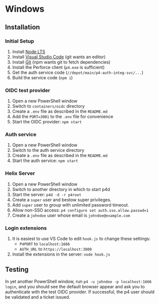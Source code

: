 # Windows

## Installation

### Initial Setup

1. Install [Node LTS](https://nodejs.org/)
1. Install [Visual Studio Code](https://code.visualstudio.com) (git wants an editor)
1. Install [Git](https://git-scm.com) (npm wants git to fetch dependencies)
1. Install the Perforce client (`p4.exe` is sufficient)
1. Get the auth service code (`//depot/main/p4-auth-integ-svc/...`)
1. Build the service code (`npm i`)

### OIDC test provider

1. Open a new PowerShell window
1. Switch to `containers/oidc` directory
1. Create a `.env` file as described in the `README.md`
1. Add the `PORT=3001` to the `.env` file for convenience
1. Start the OIDC provider: `npm start`

### Auth service

1. Open a new PowerShell window
1. Switch to the auth service directory
1. Create a `.env` file as described in the `README.md`
1. Start the auth service: `npm start`

### Helix Server

1. Open a new PowerShell window
1. Switch to another directory in which to start p4d
1. Start the server: `p4d -d -r p4root`
1. Create a `super` user and bestow super privileges.
1. Add `super` user to group with unlimited password timeout.
1. Allow non-SSO access: `p4 configure set auth.sso.allow.passwd=1`
1. Create a `johndoe` user whose email is `johndoe@example.com`

### Login extensions

1. It is easiest to use VS Code to edit `hook.js` to change these settings:
    * `P4PORT` to `localhost:1666`
    * `AUTH_URL` to `https://localhost:3000`
1. Install the extensions in the server: `node hook.js`

## Testing

In yet another PowerShell window, run `p4 -u johndoe -p localhost:1666 login`,
and you should see the default browser appear and ask you to authenticate with
the test OIDC provider. If successful, the p4 user should be validated and a
ticket issued.
